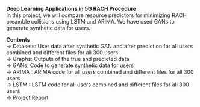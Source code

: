 **Deep Learning Applications in 5G RACH Procedure** <br/>
In this project, we will compare resource predictors for minimizing RACH preamble collisions using LSTM and ARIMA. We have used GANs to generate synthetic data for users.

**Contents** <br/>
-> Datasets: User data after synthetic GAN and after prediction for all users combined and different files for all 300 users <br/>
-> Graphs: Outputs of the true and predicted data <br/>
-> GANs: Code to generate synthetic data for users <br/>
-> ARIMA : ARIMA code for all users combined and different files for all 300 users <br/>
-> LSTM : LSTM code for all users combined and different files for all 300 users <br/>
-> Project Report
